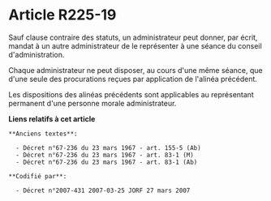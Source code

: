 # Article R225-19

Sauf clause contraire des statuts, un administrateur peut donner, par écrit, mandat à un autre administrateur de le
représenter à une séance du conseil d'administration.

Chaque administrateur ne peut disposer, au cours d'une même séance, que d'une seule des procurations reçues par application
de l'alinéa précédent.

Les dispositions des alinéas précédents sont applicables au représentant permanent d'une personne morale administrateur.

**Liens relatifs à cet article**

	**Anciens textes**:

	  - Décret n°67-236 du 23 mars 1967 - art. 155-5 (Ab)
	  - Décret n°67-236 du 23 mars 1967 - art. 83-1 (M)
	  - Décret n°67-236 du 23 mars 1967 - art. 83-1 (Ab)

	**Codifié par**:

	  - Décret n°2007-431 2007-03-25 JORF 27 mars 2007
